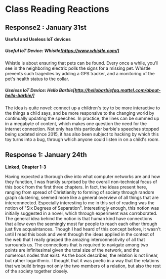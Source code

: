 # Class Reading Reactions


## Response2 : January 31st
**Useful and Useless IoT devices**

##### Useful IoT Device: Whistle[https://www.whistle.com/]

Whistle is about ensuring that pets can be found. Every once a while, you'll see in the neighboring electric polls the signs for a missing pet. Whistle prevents such tragedies by adding a GPS tracker, and a monitoring of the pet's health status to the collar.


##### Useless IoT Device: Hello Barbie[http://hellobarbiefaq.mattel.com/about-hello-barbie/]

The idea is quite novel: connect up a children's toy to be more interactive to the things a child says, and be more responsive to the changing world by continually updating the speeches. In practice, the lines can be summed up in a megabyte of content, which makes one question the need for the internet connection. Not only has this particular barbie's speeches stopped being updated since 2015, it has also been subject to hacking by which this toy turns into a bug, through which anyone could listen in on a child's room.

## Response 1: January 24th
**Linked, Chapter 1-3**

Having expected a thorough dive into what computer networks are and how they function, I was frankly surprised by the overall non-technical focus of this book from the first three chapters. In fact, the ideas present here, ranging from spread of Christianity to forming of society through random graph clustering, seemed more like a general overview of all things that are interconnected. 
Especially interesting to me in this set of reading was the notion of "Six Degrees of Separation". Interestingly enough, this notion was initially suggested in a novel, which through experiment was corroborated. The general idea behind the notion is that human kind have connections that allow even the seemingly most far people to reach each other through just five acquaintances. Though I had heard of this concept before, it wasn't until I read this book and went through the ideas applied in the context of the web that I really grasped the amazing interconnectivity of all that surrounds us. The connections that is required to navigate among two points are infinitesimal given the total size of the network, and the numerous nodes that exist. As the book describes, the relation is not linear, but rather logarithmic. I thought that it was poetic in a way that the relations that we build brings not only the two members of a relation, but also the rest of the society together closely.

